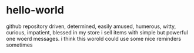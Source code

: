 # hello-world
github repository
driven, determined, easily amused, humerous, witty, curious, impatient, blessed
in my store i sell items with simple but powerful one woerd messages. i think this worold could use some nice reminders sometimes
